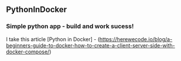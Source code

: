 ## PythonInDocker
### Simple python app - build and work sucess!
I take this article [Python in Docker] - (https://herewecode.io/blog/a-beginners-guide-to-docker-how-to-create-a-client-server-side-with-docker-compose/)
